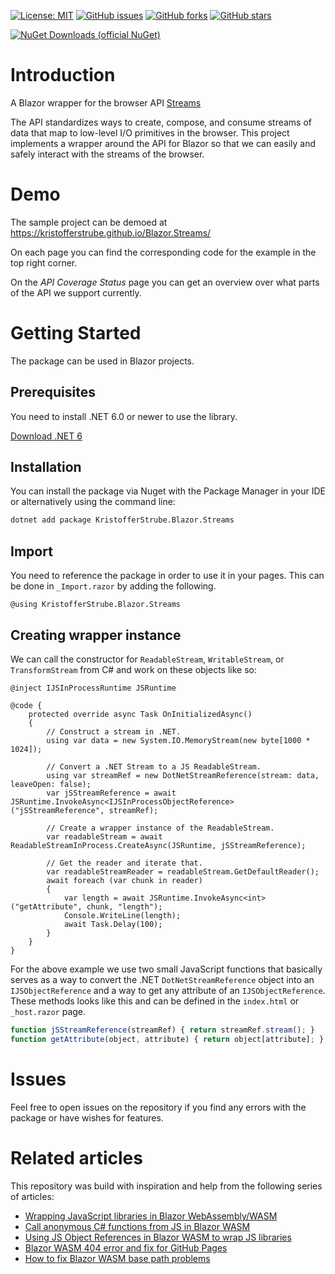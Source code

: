 [![License: MIT](https://img.shields.io/badge/License-MIT-yellow.svg)](/LICENSE.md)
[![GitHub issues](https://img.shields.io/github/issues/KristofferStrube/Blazor.Streams)](https://github.com/KristofferStrube/Blazor.Streams/issues)
[![GitHub forks](https://img.shields.io/github/forks/KristofferStrube/Blazor.Streams)](https://github.com/KristofferStrube/Blazor.Streams/network/members)
[![GitHub stars](https://img.shields.io/github/stars/KristofferStrube/Blazor.Streams)](https://github.com/KristofferStrube/Blazor.Streams/stargazers)

[![NuGet Downloads (official NuGet)](https://img.shields.io/nuget/dt/KristofferStrube.Blazor.Streams?label=NuGet%20Downloads)](https://www.nuget.org/packages/KristofferStrube.Blazor.Streams/)

# Introduction
A Blazor wrapper for the browser API [Streams](https://streams.spec.whatwg.org/)

The API standardizes ways to create, compose, and consume streams of data that map to low-level I/O primitives in the browser. This project implements a wrapper around the API for Blazor so that we can easily and safely interact with the streams of the browser.

# Demo
The sample project can be demoed at https://kristofferstrube.github.io/Blazor.Streams/

On each page you can find the corresponding code for the example in the top right corner.

On the *API Coverage Status* page you can get an overview over what parts of the API we support currently.

# Getting Started
The package can be used in Blazor projects.
## Prerequisites
You need to install .NET 6.0 or newer to use the library.

[Download .NET 6](https://dotnet.microsoft.com/download/dotnet/6.0)

## Installation
You can install the package via Nuget with the Package Manager in your IDE or alternatively using the command line:
```bash
dotnet add package KristofferStrube.Blazor.Streams
```

## Import
You need to reference the package in order to use it in your pages. This can be done in `_Import.razor` by adding the following.
```razor
@using KristofferStrube.Blazor.Streams
```
## Creating wrapper instance
We can call the constructor for `ReadableStream`, `WritableStream`, or `TransformStream` from C# and work on these objects like so:
```razor
@inject IJSInProcessRuntime JSRuntime

@code {
    protected override async Task OnInitializedAsync()
    {
        // Construct a stream in .NET.
        using var data = new System.IO.MemoryStream(new byte[1000 * 1024]);
        
        // Convert a .NET Stream to a JS ReadableStream.
        using var streamRef = new DotNetStreamReference(stream: data, leaveOpen: false);
        var jSStreamReference = await JSRuntime.InvokeAsync<IJSInProcessObjectReference>("jSStreamReference", streamRef);
        
        // Create a wrapper instance of the ReadableStream.
        var readableStream = await ReadableStreamInProcess.CreateAsync(JSRuntime, jSStreamReference);

        // Get the reader and iterate that.
        var readableStreamReader = readableStream.GetDefaultReader();
        await foreach (var chunk in reader)
        {
            var length = await JSRuntime.InvokeAsync<int>("getAttribute", chunk, "length");
            Console.WriteLine(length);
            await Task.Delay(100);
        }
    }
}
```

For the above example we use two small JavaScript functions that basically serves as a way to convert the .NET `DotNetStreamReference` object into an `IJSObjectReference` and a way to get any attribute of an `IJSObjectReference`. These methods looks like this and can be defined in the `index.html` or `_host.razor` page.
```javascript
function jSStreamReference(streamRef) { return streamRef.stream(); }
function getAttribute(object, attribute) { return object[attribute]; }
```

# Issues
Feel free to open issues on the repository if you find any errors with the package or have wishes for features.

# Related articles
This repository was build with inspiration and help from the following series of articles:

- [Wrapping JavaScript libraries in Blazor WebAssembly/WASM](https://blog.elmah.io/wrapping-javascript-libraries-in-blazor-webassembly-wasm/)
- [Call anonymous C# functions from JS in Blazor WASM](https://blog.elmah.io/call-anonymous-c-functions-from-js-in-blazor-wasm/)
- [Using JS Object References in Blazor WASM to wrap JS libraries](https://blog.elmah.io/using-js-object-references-in-blazor-wasm-to-wrap-js-libraries/)
- [Blazor WASM 404 error and fix for GitHub Pages](https://blog.elmah.io/blazor-wasm-404-error-and-fix-for-github-pages/)
- [How to fix Blazor WASM base path problems](https://blog.elmah.io/how-to-fix-blazor-wasm-base-path-problems/)
